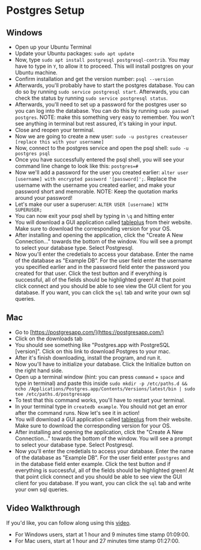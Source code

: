 # Postgres Setup

## Windows
- Open up your Ubuntu Terminal
- Update your Ubuntu packages: `sudo apt update`
- Now, type `sudo apt install postgresql postgresql-contrib`. You may have to type in `Y`, to allow it to proceed. This will install postgres on your Ubuntu machine.
- Confirm installation and get the version number: `psql --version`
- Afterwards, you'll probably have to start the postgres database. You can do so by running `sudo service postgresql start`. Afterwards, you can check the status by running `sudo service postgresql status`.
- Afterwards, you'll need to set up a password for the postgres user so you can log into the database. You can do this by running `sudo passwd postgres`. NOTE: make this something very easy to remember. You won't see anything in terminal but rest assured, it's taking in your input.
- Close and reopen your terminal.
- Now we are going to create a new user: `sudo -u postgres createuser [replace this with your username]`
- Now, connect to the postgres service and open the psql shell: `sudo -u postgres psql`
- Once you have successfully entered the psql shell, you will see your command line change to look like this: `postgres=#`
- Now we'll add a password for the user you created earlier: `alter user [username] with encrypted password '[password]';`. Replace the username with the username you created earlier, and make your password short and memorable. NOTE: Keep the quotation marks around your password!
- Let's make our user a superuser: `ALTER USER [username] WITH SUPERUSER;`
- You can now exit your psql shell by typing in `\q` and hitting enter
- You will download a GUI application called [tableplus](https://tableplus.com/) from their website. Make sure to download the corresponding version for your OS.
- After installing and opening the application, click the "Create A New Connection..." towards the bottom of the window. You will see a prompt to select your database type. Select Postgresql.
- Now you'll enter the credetials to access your database. Enter the name of the database as "Example DB". For the user field enter the username you specified earlier and in the password field enter the password you created for that user. Click the test button and if everything is successful, all of the fields should be highlighted green! At that point click connect and you should be able to see view the GUI client for you database. If you want, you can click the `sql` tab and write your own sql queries.

## Mac

- Go to [https://postgresapp.com/](https://postgresapp.com/)
- Click on the downloads tab
- You should see something like "Postgres.app with PostgreSQL [version]". Click on this link to download Postgres to your mac.
- After it's finish downloading, install the program, and run it.
- Now you'll have to initialize your database. Click the Initialize button on the right hand side.
- Open up a terminal window (hint: you can press `command` + `space` and type in terminal) and paste this inside `sudo mkdir -p /etc/paths.d &&
echo /Applications/Postgres.app/Contents/Versions/latest/bin | sudo tee /etc/paths.d/postgresapp`
- To test that this command works, you'll have to restart your terminal.
- In your terminal type in `createdb example`. You should not get an error after the command runs. Now let's see it in action!
- You will download a GUI application called [tableplus](tableplus.com) from their website. Make sure to download the corresponding version for your OS.
- After installing and opening the application, click the "Create A New Connection..." towards the bottom of the window. You will see a prompt to select your database type. Select Postgresql.
- Now you'll enter the credetials to access your database. Enter the name of the database as "Example DB". For the user field enter `postgres` and in the database field enter example. Click the test button and if everything is successful, all of the fields should be highlighted green! At that point click connect and you should be able to see view the GUI client for you database. If you want, you can click the `sql` tab and write your own sql queries.


## Video Walkthrough
If you'd like, you can follow along using this [video](https://us02web.zoom.us/rec/play/U0ghC07ndSiayEEc1D86cvrNIiBIQhmyT7JU8sqrYJ928FHhZhKfq7OeYK73u1aRp6Qjb34kf32xoARm.7BAFARTMcCax8YDy?continueMode=true&_x_zm_rtaid=euzsucDSTBKnY0bdQQBC5A.1648070136259.165c763c787813cfbdcf7752e530272c&_x_zm_rhtaid=405).

* For Windows users, start at 1 hour and 9 minutes time stamp 01:09:00.
* For Mac users, start at 1 hour and 27 minutes time stamp 01:27:00.
